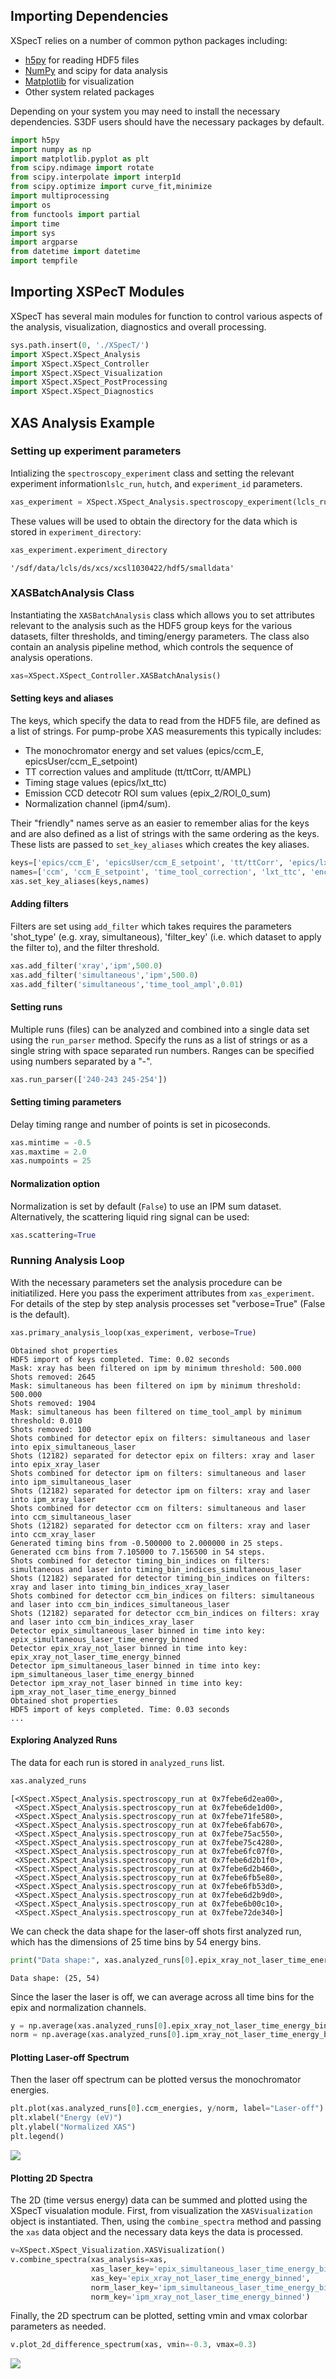 ## Importing Dependencies

XSpecT relies on a number of common python packages including:  

- [h5py](https://www.h5py.org/) for reading HDF5 files
- [NumPy](https://numpy.org/) and scipy for data analysis
- [Matplotlib](https://matplotlib.org/) for visualization
- Other system related packages

Depending on your system you may need to install the necessary
dependencies. S3DF users should have the necessary packages by default.

``` python
import h5py
import numpy as np
import matplotlib.pyplot as plt
from scipy.ndimage import rotate
from scipy.interpolate import interp1d
from scipy.optimize import curve_fit,minimize
import multiprocessing
import os
from functools import partial
import time
import sys
import argparse
from datetime import datetime
import tempfile
```

## Importing XSPecT Modules

XSpecT has several main modules for function to control various aspects
of the analysis, visualization, diagnostics and overall processing.

``` python
sys.path.insert(0, './XSpecT/')
import XSpect.XSpect_Analysis
import XSpect.XSpect_Controller
import XSpect.XSpect_Visualization
import XSpect.XSpect_PostProcessing
import XSpect.XSpect_Diagnostics
```

## XAS Analysis Example

### Setting up experiment parameters

Intializing the `spectroscopy_experiment` class and setting the relevant
experiment information`lslc_run`, `hutch`, and `experiment_id`
parameters.

``` python
xas_experiment = XSpect.XSpect_Analysis.spectroscopy_experiment(lcls_run=22, hutch='xcs', experiment_id='xcsl1030422')
```

These values will be used to obtain the directory for the data which is
stored in `experiment_directory`:

``` python
xas_experiment.experiment_directory
```

    '/sdf/data/lcls/ds/xcs/xcsl1030422/hdf5/smalldata'

### XASBatchAnalysis Class

Instantiating the `XASBatchAnalysis` class which allows you to set
attributes relevant to the analysis such as the HDF5 group keys for the
various datasets, filter thresholds, and timing/energy parameters. The
class also contain an analysis pipeline method, which controls the
sequence of analysis operations.

``` python
xas=XSpect.XSpect_Controller.XASBatchAnalysis()
```

#### Setting keys and aliases

The keys, which specify the data to read from the HDF5 file, are defined
as a list of strings. For pump-probe XAS measurements this typically
includes: 

- The monochromator energy and set values (epics/ccm_E, epicsUser/ccm_E\_setpoint)
- TT correction values and amplitude (tt/ttCorr, tt/AMPL)
- Timing stage values (epics/lxt_ttc)
- Emission CCD detecotr ROI sum values (epix_2/ROI_0\_sum)
- Normalization channel (ipm4/sum).

Their "friendly" names serve as an easier to remember alias for the keys and are also defined as a list of strings with the same ordering as the keys.
These lists are passed to `set_key_aliases` which creates the key aliases.

``` python
keys=['epics/ccm_E', 'epicsUser/ccm_E_setpoint', 'tt/ttCorr', 'epics/lxt_ttc', 'enc/lasDelay', 'ipm4/sum', 'tt/AMPL', 'epix_2/ROI_0_sum'] 
names=['ccm', 'ccm_E_setpoint', 'time_tool_correction', 'lxt_ttc', 'encoder', 'ipm', 'time_tool_ampl', 'epix']
xas.set_key_aliases(keys,names)
```

#### Adding filters

Filters are set using `add_filter` which takes requires the parameters
\'shot_type\' (e.g. xray, simultaneous), \'filter_key\' (i.e. which
dataset to apply the filter to), and the filter threshold.

``` python
xas.add_filter('xray','ipm',500.0)
xas.add_filter('simultaneous','ipm',500.0)
xas.add_filter('simultaneous','time_tool_ampl',0.01)
```

#### Setting runs

Multiple runs (files) can be analyzed and combined into a single data set using the `run_parser` method. 
Specify the runs as a list of strings or as a single string with space separated run numbers. 
Ranges can be specified using numbers separated by a "-".

``` python
xas.run_parser(['240-243 245-254'])
```

#### Setting timing parameters

Delay timing range and number of points is set in picoseconds.

``` python
xas.mintime = -0.5
xas.maxtime = 2.0
xas.numpoints = 25
```

#### Normalization option

Normalization is set by default (`False`) to use an IPM sum dataset.
Alternatively, the scattering liquid ring signal can be used:

``` python
xas.scattering=True
```

### Running Analysis Loop

With the necessary parameters set the analysis procedure can be
initiatilized. Here you pass the experiment attributes from
`xas_experiment`. For details of the step by step analysis processes set
\"verbose=True\" (False is the default).

``` python
xas.primary_analysis_loop(xas_experiment, verbose=True)
```

    Obtained shot properties
    HDF5 import of keys completed. Time: 0.02 seconds
    Mask: xray has been filtered on ipm by minimum threshold: 500.000
    Shots removed: 2645
    Mask: simultaneous has been filtered on ipm by minimum threshold: 500.000
    Shots removed: 1904
    Mask: simultaneous has been filtered on time_tool_ampl by minimum threshold: 0.010
    Shots removed: 100
    Shots combined for detector epix on filters: simultaneous and laser into epix_simultaneous_laser
    Shots (12182) separated for detector epix on filters: xray and laser into epix_xray_laser
    Shots combined for detector ipm on filters: simultaneous and laser into ipm_simultaneous_laser
    Shots (12182) separated for detector ipm on filters: xray and laser into ipm_xray_laser
    Shots combined for detector ccm on filters: simultaneous and laser into ccm_simultaneous_laser
    Shots (12182) separated for detector ccm on filters: xray and laser into ccm_xray_laser
    Generated timing bins from -0.500000 to 2.000000 in 25 steps.
    Generated ccm bins from 7.105000 to 7.156500 in 54 steps.
    Shots combined for detector timing_bin_indices on filters: simultaneous and laser into timing_bin_indices_simultaneous_laser
    Shots (12182) separated for detector timing_bin_indices on filters: xray and laser into timing_bin_indices_xray_laser
    Shots combined for detector ccm_bin_indices on filters: simultaneous and laser into ccm_bin_indices_simultaneous_laser
    Shots (12182) separated for detector ccm_bin_indices on filters: xray and laser into ccm_bin_indices_xray_laser
    Detector epix_simultaneous_laser binned in time into key: epix_simultaneous_laser_time_energy_binned
    Detector epix_xray_not_laser binned in time into key: epix_xray_not_laser_time_energy_binned
    Detector ipm_simultaneous_laser binned in time into key: ipm_simultaneous_laser_time_energy_binned
    Detector ipm_xray_not_laser binned in time into key: ipm_xray_not_laser_time_energy_binned
    Obtained shot properties
    HDF5 import of keys completed. Time: 0.03 seconds
    ...

#### Exploring Analyzed Runs

The data for each run is stored in `analyzed_runs` list.

``` python
xas.analyzed_runs
```

    [<XSpect.XSpect_Analysis.spectroscopy_run at 0x7febe6d2ea00>,
     <XSpect.XSpect_Analysis.spectroscopy_run at 0x7febe6de1d00>,
     <XSpect.XSpect_Analysis.spectroscopy_run at 0x7febe71fe580>,
     <XSpect.XSpect_Analysis.spectroscopy_run at 0x7febe6fab670>,
     <XSpect.XSpect_Analysis.spectroscopy_run at 0x7febe75ac550>,
     <XSpect.XSpect_Analysis.spectroscopy_run at 0x7febe75c4280>,
     <XSpect.XSpect_Analysis.spectroscopy_run at 0x7febe6fc07f0>,
     <XSpect.XSpect_Analysis.spectroscopy_run at 0x7febe6d2b1f0>,
     <XSpect.XSpect_Analysis.spectroscopy_run at 0x7febe6d2b460>,
     <XSpect.XSpect_Analysis.spectroscopy_run at 0x7febe6fb5e80>,
     <XSpect.XSpect_Analysis.spectroscopy_run at 0x7febe6fb53d0>,
     <XSpect.XSpect_Analysis.spectroscopy_run at 0x7febe6d2b9d0>,
     <XSpect.XSpect_Analysis.spectroscopy_run at 0x7febe6b00c10>,
     <XSpect.XSpect_Analysis.spectroscopy_run at 0x7febe72de340>]

We can check the data shape for the laser-off shots first analyzed run,
which has the dimensions of 25 time bins by 54 energy bins.

``` python
print("Data shape:", xas.analyzed_runs[0].epix_xray_not_laser_time_energy_binned.shape)
```

    Data shape: (25, 54)

Since the laser the laser is off, we can average across all time bins for the epix and normalization channels.

``` python
y = np.average(xas.analyzed_runs[0].epix_xray_not_laser_time_energy_binned, axis = 0)
norm = np.average(xas.analyzed_runs[0].ipm_xray_not_laser_time_energy_binned, axis =0)
```

#### Plotting Laser-off Spectrum

Then the laser off spectrum can be plotted versus the monochromator energies.

``` python
plt.plot(xas.analyzed_runs[0].ccm_energies, y/norm, label="Laser-off")
plt.xlabel("Energy (eV)")
plt.ylabel("Normalized XAS")
plt.legend()
```

![](media/laseroff.png)

#### Plotting 2D Spectra

The 2D (time versus energy) data can be summed and plotted using the XSpecT visualation module. 
First, from visualization the `XASVisualization` object is instantiated. 
Then, using the `combine_spectra` method and passing the `xas` data object and the necessary data keys the data is processed.

``` python
v=XSpect.XSpect_Visualization.XASVisualization()
v.combine_spectra(xas_analysis=xas,
                  xas_laser_key='epix_simultaneous_laser_time_energy_binned',
                  xas_key='epix_xray_not_laser_time_energy_binned',
                  norm_laser_key='ipm_simultaneous_laser_time_energy_binned',
                  norm_key='ipm_xray_not_laser_time_energy_binned')
```

Finally, the 2D spectrum can be plotted, setting vmin and vmax colorbar
parameters as needed.

``` python
v.plot_2d_difference_spectrum(xas, vmin=-0.3, vmax=0.3)
```

![](media/2Dplot.png)
